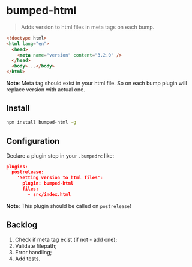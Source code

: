# bumped-html

> Adds version to html files in meta tags on each bump.

```html
<!doctype html>
<html lang="en">
  <head>
    <meta name="version" content="3.2.0" />
  </head>
  <body>...</body>
</html>
```

**Note**: Meta tag should exist in your html file. So on each bump plugin will replace version with actual one.

## Install

```bash
npm install bumped-html -g
```

## Configuration

Declare a plugin step in your `.bumpedrc` like:

```json
plugins:
  postrelease:
    'Setting version to html files':
      plugin: bumped-html
      files:
        - src/index.html
```

**Note**: This plugin should be called on `postrelease`!

## Backlog

1. Check if meta tag exist (if not - add one);
2. Validate filepath;
3. Error handling;
4. Add tests.